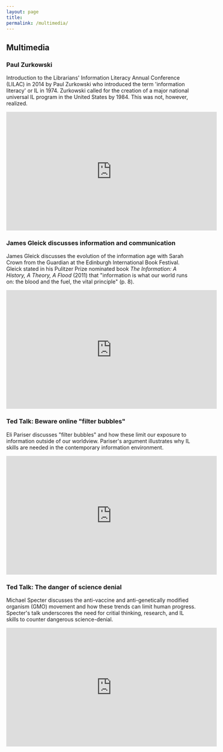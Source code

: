 ```yaml
---
layout: page
title: 
permalink: /multimedia/
---
```


## Multimedia

### Paul Zurkowski

Introduction to the Librarians' Information Literacy Annual Conference (LILAC) in 2014 by Paul Zurkowski who introduced the term 'information literacy' or IL in 1974. Zurkowski called for the creation of a major national universal IL program in the United States by 1984. This was not, however, realized.

<iframe width="560" height="315" src="https://www.youtube.com/embed/8DXnUvseNTs" frameborder="0" allowfullscreen></iframe>

### James Gleick discusses information and communication

James Gleick discusses the evolution of the information age with Sarah Crown from the Guardian at the Edinburgh International Book Festival. Gleick stated in his Pulitzer Prize nominated book *The Information: A History, A Theory, A Flood* (2011) that "information is what our world runs on: the blood and the fuel, the vital principle" (p. 8).

<iframe width="560" height="315" src="https://www.youtube.com/embed/cDSJ_yvLgN0" frameborder="0" allowfullscreen></iframe>

### Ted Talk: Beware online "filter bubbles"

Eli Pariser discusses "filter bubbles" and how these limit our exposure to information outside of our worldview. Pariser's argument illustrates why IL skills are needed in the contemporary information environment.

<iframe width="560" height="315" src="https://www.youtube.com/embed/B8ofWFx525s?rel=0&amp;showinfo=0" frameborder="0" allowfullscreen></iframe>

### Ted Talk: The danger of science denial

Michael Specter discusses the anti-vaccine and anti-genetically modified organism (GMO) movement and how these trends can limit human progress. Specter's talk underscores the need for critial thinking, research, and IL skills to counter dangerous science-denial.

<iframe width="560" height="315" src="https://www.youtube.com/embed/7OMLSs8t1ng?rel=0&amp;showinfo=0" frameborder="0" allowfullscreen></iframe>
